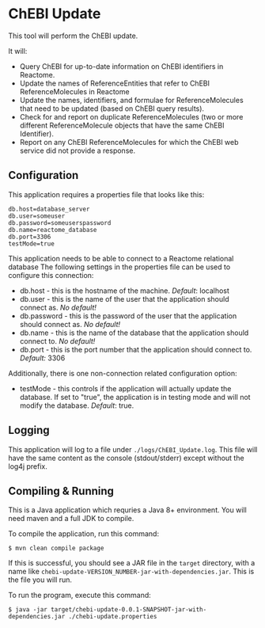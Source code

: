 # ChEBI Update

This tool will perform the ChEBI update.

It will:

 - Query ChEBI for up-to-date information on ChEBI identifiers in Reactome.
 - Update the names of ReferenceEntities that refer to ChEBI ReferenceMolecules in Reactome
 - Update the names, identifiers, and formulae for ReferenceMolecules that need to be updated (based on ChEBI query results).
 - Check for and report on duplicate ReferenceMolecules (two or more different ReferenceMolecule objects that have the same ChEBI Identifier).
 - Report on any ChEBI ReferenceMolecules for which the ChEBI web service did not provide a response.
 
## Configuration

This application requires a properties file that looks like this:

```
db.host=database_server
db.user=someuser
db.password=someuserspassword
db.name=reactome_database
db.port=3306
testMode=true
```

This application needs to be able to connect to a Reactome relational database The following settings in the properties file can be used to configure this connection:

 - db.host - this is the hostname of the machine. _Default_: localhost
 - db.user - this is the name of the user that the application should connect as. _No default!_
 - db.password - this is the password of the user that the application should connect as. _No default!_
 - db.name - this is the name of the database that the application should connect to. _No default!_
 - db.port - this is the port number that the application should connect to. _Default:_ 3306

Additionally, there is one non-connection related configuration option:

 - testMode - this controls if the application will actually update the database. If set to "true", the application is in testing mode and will not modify the database. _Default_: true.

## Logging
 
This application will log to a file under `./logs/ChEBI_Update.log`. This file will have the same content as the console (stdout/stderr) except without the log4j prefix.

## Compiling & Running

This is a Java application which requries a Java 8+ environment. You will need maven and a full JDK to compile.

To compile the application, run this command:

```
$ mvn clean compile package
```

If this is successful, you should see a JAR file in the `target` directory, with a name like `chebi-update-VERSION_NUMBER-jar-with-dependencies.jar`. This is the file you will run.

To run the program, execute this command:
```
$ java -jar target/chebi-update-0.0.1-SNAPSHOT-jar-with-dependencies.jar ./chebi-update.properties
```
